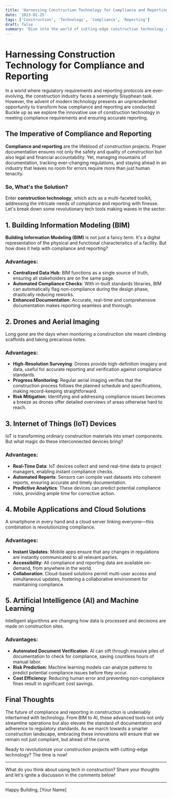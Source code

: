 ```yaml
---
title: 'Harnessing Construction Technology for Compliance and Reporting'
date: '2023-01-25'
tags: ['Construction', 'Technology', 'Compliance', 'Reporting']
draft: false
summary: 'Dive into the world of cutting-edge construction technology and discover how it can streamline compliance and reporting processes in the construction industry.'
---
```


# Harnessing Construction Technology for Compliance and Reporting

In a world where regulatory requirements and reporting protocols are ever-evolving, the construction industry faces a seemingly Sisyphean task. However, the advent of modern technology presents an unprecedented opportunity to transform how compliance and reporting are conducted. Buckle up as we explore the innovative use of construction technology in meeting compliance requirements and ensuring accurate reporting.

## The Imperative of Compliance and Reporting

**Compliance and reporting** are the lifeblood of construction projects. Proper documentation ensures not only the safety and quality of construction but also legal and financial accountability. Yet, managing mountains of documentation, tracking ever-changing regulations, and staying ahead in an industry that leaves no room for errors require more than just human tenacity.

### So, What's the Solution?

Enter **construction technology**, which acts as a multi-faceted toolkit, addressing the intricate needs of compliance and reporting with finesse. Let's break down some revolutionary tech tools making waves in the sector:

## 1. Building Information Modeling (BIM)

**Building Information Modeling (BIM)** is not just a fancy term. It's a digital representation of the physical and functional characteristics of a facility. But how does it help with compliance and reporting?

### Advantages:
- **Centralized Data Hub**: BIM functions as a single source of truth, ensuring all stakeholders are on the same page.
- **Automated Compliance Checks**: With in-built standards libraries, BIM can automatically flag non-compliance during the design phase, drastically reducing reworks.
- **Enhanced Documentation**: Accurate, real-time and comprehensive documentation makes reporting seamless and thorough.

## 2. Drones and Aerial Imaging

Long gone are the days when monitoring a construction site meant climbing scaffolds and taking precarious notes.

### Advantages:
- **High-Resolution Surveying**: Drones provide high-definition imagery and data, useful for accurate reporting and verification against compliance standards.
- **Progress Monitoring**: Regular aerial imaging verifies that the construction process follows the planned schedule and specifications, making record-keeping straightforward.
- **Risk Mitigation**: Identifying and addressing compliance issues becomes a breeze as drones offer detailed overviews of areas otherwise hard to reach.

## 3. Internet of Things (IoT) Devices

IoT is transforming ordinary construction materials into smart components. But what magic do these interconnected devices bring?

### Advantages:
- **Real-Time Data**: IoT devices collect and send real-time data to project managers, enabling instant compliance checks.
- **Automated Reports**: Sensors can compile vast datasets into coherent reports, ensuring accurate and timely documentation.
- **Predictive Analytics**: These devices can predict potential compliance risks, providing ample time for corrective action.

## 4. Mobile Applications and Cloud Solutions

A smartphone in every hand and a cloud server linking everyone—this combination is revolutionizing compliance.

### Advantages:
- **Instant Updates**: Mobile apps ensure that any changes in regulations are instantly communicated to all relevant parties.
- **Accessibility**: All compliance and reporting data are available on-demand, from anywhere in the world.
- **Collaboration**: Cloud-based solutions permit multi-user access and simultaneous updates, fostering a collaborative environment for maintaining compliance.

## 5. Artificial Intelligence (AI) and Machine Learning

Intelligent algorithms are changing how data is processed and decisions are made on construction sites.

### Advantages:
- **Automated Document Verification**: AI can sift through massive piles of documentation to check for compliance, saving countless hours of manual labor.
- **Risk Prediction**: Machine learning models can analyze patterns to predict potential compliance issues before they occur.
- **Cost Efficiency**: Reducing human error and preventing non-compliance fines result in significant cost savings.

## Final Thoughts

The future of compliance and reporting in construction is undeniably intertwined with technology. From BIM to AI, these advanced tools not only streamline operations but also elevate the standard of documentation and adherence to regulatory standards. As we march towards a smarter construction landscape, embracing these innovations will ensure that we remain not just compliant, but ahead of the curve. 

Ready to revolutionize your construction projects with cutting-edge technology? The time is now!

---

What do you think about using tech in construction? Share your thoughts and let's ignite a discussion in the comments below!

---

Happy Building,
[Your Name]

